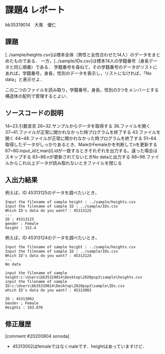 # 課題4 レポート

bb35319014　大嶌　優仁

## 課題

[../sample/heights.csv]は標本全体（男性と女性合わせた14人）のデータをまとめたものである．
一方，[../sample/IDs.csv]は標本14人の学籍番号（身長データと同じ順番）である．
学籍番号を尋ねて，その学籍番号のデータがリストにあれば，学籍番号，身長，性別のデータを表示し，リストになければ，「No data」と表示せよ．

この二つのファイルを読み取り，学籍番号，身長，性別の3つをメンバーとする構造体の配列で管理するとよい．

## ソースコードの説明
14~23.引数宣言
26~32.サンプルからデータを取得する
36.ファイルを開く
37~41.ファイルが正常に開かれなかった時プログラムを終了する
43.ファイルを開く
44~48.ファイルが正常に開かれなかった時プログラムを終了する
51~64.取得したデータがしっかりあるとき、MaleかFemaleかを判断してnを更新する
67~80.input_idとman[i].idが一致するときそれぞれを出力する。違った場合はスキップする
83~86.nが更新されてないときNo dataと出力する
88~98.ファイルからこれ以上データが読み取れないときファイルを閉じる

## 入出力結果

例えば，ID 45313125のデータを調べたいとき，

```
Input the filename of sample height : ../sample/heights.csv
Input the filename of sample ID : ../sample/IDs.csv
Which ID's data do you want? : 45313125
---
ID : 45313125
gender : Female
height : 152.4
```

例えば，ID 45313124のデータを調べたいとき，

```
Input the filename of sample height : ../sample/heights.csv
Input the filename of sample ID : ../sample/IDs.csv
Which ID's data do you want? : 45313124
---
No data
```

```
input the filename of sample height:c:\Users\bb35319014\Desktop\2020psp2\sample\heights.csv
input the filename of sample ID:c:\Users\bb35319014\Desktop\2020psp2\sample\IDs.csv
which ID's data do you want? : 45313002

ID : 45313002
Gender ; Female
Heights : 183.870
```

## 修正履歴

[comment #20200804 sonoda]
- 45313002はfemaleではなくmaleです．heightはあっていますけど．
